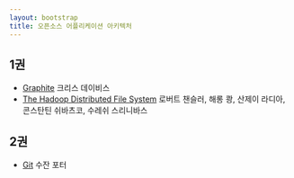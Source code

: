 ```yaml
---
layout: bootstrap
title: 오픈소스 어플리케이션 아키텍처
---
```

## 1권

* [Graphite](./graphite/) 크리스 데이비스
* [The Hadoop Distributed File System](./hdfs/) 로버트 챈슬러, 해롱 쾅, 산제이 라디아, 콘스탄틴 쉬바츠코, 수레쉬 스리니바스

## 2권

* [Git](./git/) 수잔 포터
